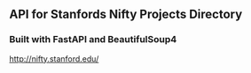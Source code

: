 ## API for Stanfords Nifty Projects Directory

### Built with FastAPI and BeautifulSoup4

http://nifty.stanford.edu/
